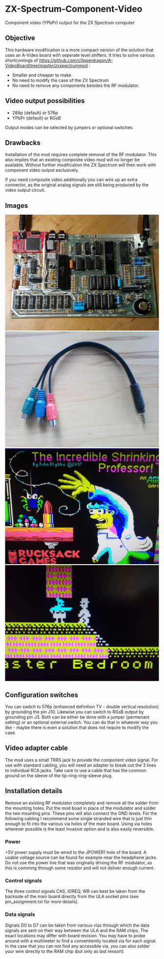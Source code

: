 # ZX-Spectrum-Component-Video
Component video (YPbPr) output for the ZX Spectrum computer 

## Objective

This hardware modification is a more compact version of the solution that uses an A-Video board with seperate level shifters.
It tries to solve various shortcomings of https://github.com/c0pperdragon/A-VideoBoard/tree/master/zxspectrummod :

- Smaller and cheaper to make
- No need to modify the case of the ZX Spectrum
- No need to remove any components besides the RF modulator.

## Video output possibilities

- 288p (default) or 576p
- YPbPr (default) or RGsB

Output modes can be selected by jumpers or optional switches.

## Drawbacks

Installation of the mod requires complete removal of the RF modulator. This also implies that an
existing composite video mod will no longer be available. Without further modification the 
ZX Spectrum will then work with component video output exclusively.

If you need composite video additionally you can wire up an extra connector, as the
original analog signals are still being produced by the video output circuit.

## Images
![alt text](doc/board.jpg "Installed mod board")
![alt text](doc/trrsadapter.jpg "Adapter cable")
![alt text](doc/professor.jpg "Screenshoot")
![alt text](doc/willy.jpg "Screenshot detail")

## Configuration switches

You can switch to 576p (enhanced definition TV - double vertical resolution) by grounding the pin J10.
Likewise you can switch to RGsB output by grounding pin J3.
Both can be either be done with a jumper (permenant setting) or an optional external switch. You can
do that in whatever way you like - maybe there is even a solution that does not require to modify the
case.

## Video adapter cable

The mod uses a small TRRS jack to provide the component video signal. For use with standard cabling,
you will need an adapter to break out the 3 lines to individual RCA jacks. Take care to use a cable
that has the common ground on the sleeve of the tip-ring-ring-sleeve plug.

## Installation details

Remove an existing RF modulator completely and remove all the solder from the mounting holes.
Put the mod boad in place of the modulator and solder the two mounting pins. These pins will also
connect the GND levels.
For the following cabling I recommend some single stranded wire that is just thin enough to fit
into the various via holes of the main board. Using via holes wherever possible is the least invasive
option and is also easily reversible.

### Power

+5V power supply must be wired to the JPOWER1 hole of the board. A usable voltage source can be found
for example near the headphone jacks. Do not use the power line that was originally driving the 
RF modulator, as this is comming through some resistor and will not deliver enough current.

### Control signals

The three control signals CAS, IOREQ, WR can best be taken from the backside of the main board directly from
the ULA socket pins (see pin_assignment.txt for more details).

### Data signals

Signals D0 to D7 can be taken from various vias through which the data signals are 
sent on their way between the ULA and the RAM chips. 
The exact locations may differ with board revision. You may have to probe around with a multimeter
to find a conventiently located via for each signal. In the case that you can not 
find any accessible via, you can also solder your wire directly to the RAM chip (but only as last ressort).  
